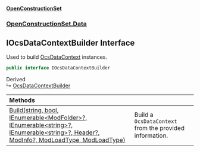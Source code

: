 #### [OpenConstructionSet](index 'index')
### [OpenConstructionSet.Data](index#OpenConstructionSet_Data 'OpenConstructionSet.Data')
## IOcsDataContextBuilder Interface
Used to build [OcsDataContext](3CnFB+gVLALvXc7mqWGM8Q 'OpenConstructionSet.Data.OcsDataContext') instances.  
```csharp
public interface IOcsDataContextBuilder
```

Derived  
&#8627; [OcsDataContextBuilder](U44ADOjq83qr6ihsRA01VQ 'OpenConstructionSet.OcsDataContextBuilder')  

| Methods | |
| :--- | :--- |
| [Build(string, bool, IEnumerable&lt;ModFolder&gt;?, IEnumerable&lt;string&gt;?, IEnumerable&lt;string&gt;?, Header?, ModInfo?, ModLoadType, ModLoadType)](3YkeOgEmNPN2a+h6muFffQ 'OpenConstructionSet.Data.IOcsDataContextBuilder.Build(string, bool, System.Collections.Generic.IEnumerable&lt;OpenConstructionSet.Models.ModFolder&gt;?, System.Collections.Generic.IEnumerable&lt;string&gt;?, System.Collections.Generic.IEnumerable&lt;string&gt;?, OpenConstructionSet.Models.Header?, OpenConstructionSet.Models.ModInfo?, OpenConstructionSet.Models.ModLoadType, OpenConstructionSet.Models.ModLoadType)') | Build a `OcsDataContext` from the provided information.<br/> |
